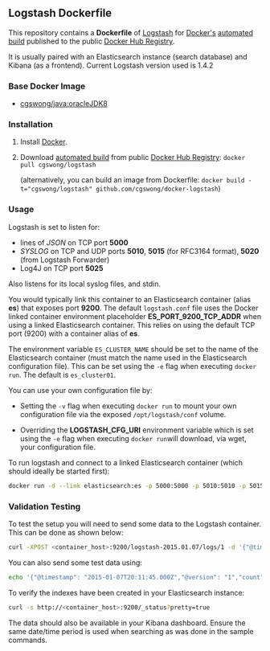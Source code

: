 ## Logstash Dockerfile

This repository contains a **Dockerfile** of [Logstash](http://www.elasticsearch.org/) for [Docker's](https://www.docker.com/) [automated build](https://registry.hub.docker.com/u/cgswong/logstash/) published to the public [Docker Hub Registry](https://registry.hub.docker.com/).

It is usually paired with an Elasticsearch instance (search database) and Kibana (as a frontend). Current Logstash version used is 1.4.2

### Base Docker Image

* [cgswong/java:oracleJDK8](https://registry.hub.docker.com/u/cgswong/java/)

### Installation

1. Install [Docker](https://www.docker.com/).

2. Download [automated build](https://registry.hub.docker.com/u/cgswong/logstash/) from public [Docker Hub Registry](https://registry.hub.docker.com/): `docker pull cgswong/logstash`

   (alternatively, you can build an image from Dockerfile: `docker build -t="cgswong/logstash" github.com/cgswong/docker-logstash`)

### Usage
Logstash is set to listen for:
- lines of _JSON_ on TCP port **5000**
- _SYSLOG_ on TCP and UDP ports **5010**, **5015** (for RFC3164 format), **5020** (from Logstash Forwarder)
- Log4J on TCP port **5025**
 
Also listens for its local syslog files, and stdin.

You would typically link this container to an Elasticsearch container (alias **es**) that exposes port **9200**. The default `logstash.conf` file uses the Docker linked container environment placeholder **ES_PORT_9200_TCP_ADDR** when using a linked Elasticsearch container. This relies on using the default TCP port (9200) with a container alias of **es**.

The environment variable `ES_CLUSTER_NAME` should be set to the name of the Elasticsearch container (must match the name used in the Elasticsearch configuration file). This can be set using the `-e` flag when executing `docker run`. The default is `es_cluster01`.

You can use your own configuration file by:

- Setting the `-v` flag when executing `docker run` to mount your own configuration file via the exposed `/opt/logstash/conf` volume.

- Overriding the **LOGSTASH_CFG_URI** environment variable which is set using the `-e` flag when executing `docker run`will download, via wget, your configuration file.

To run logstash and connect to a linked Elasticsearch container (which should ideally be started first):
```sh
docker run -d --link elasticsearch:es -p 5000:5000 -p 5010:5010 -p 5015:5015 -p 5020:5020 --name logstash cgswong/logstash
```

### Validation Testing
To test the setup you will need to send some data to the Logstash container. This can be done as shown below:
```sh
curl -XPOST <container_host>:9200/logstash-2015.01.07/logs/1 -d '{"@timestamp": "2015-01-07T20:11:45.000Z","@version": "1","count": 2048,"average": 1523.33,"host": "elasticsearch.com"}'
```

You can also send some test data using:
```sh
echo '{"@timestamp": "2015-01-07T20:11:45.000Z","@version": "1","count": 2048,"average": 1523.33,"host": "elasticsearch.com"}' | nc -w 1  <container_host> 5000
```

To verify the indexes have been created in your Elasticsearch instance:
```sh
curl -s http://<container_host>:9200/_status?pretty=true
```

The data should also be available in your Kibana dashboard. Ensure the same date/time period is used when searching as was done in the sample commands.
